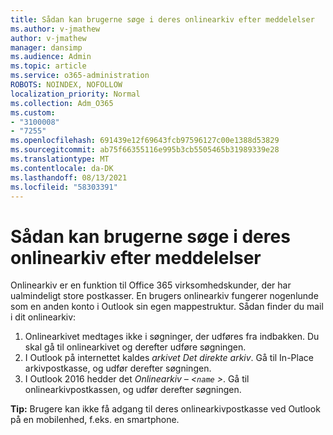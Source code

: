 ```yaml
---
title: Sådan kan brugerne søge i deres onlinearkiv efter meddelelser
ms.author: v-jmathew
author: v-jmathew
manager: dansimp
ms.audience: Admin
ms.topic: article
ms.service: o365-administration
ROBOTS: NOINDEX, NOFOLLOW
localization_priority: Normal
ms.collection: Adm_O365
ms.custom:
- "3100008"
- "7255"
ms.openlocfilehash: 691439e12f69643fcb97596127c00e1388d53829
ms.sourcegitcommit: ab75f66355116e995b3cb5505465b31989339e28
ms.translationtype: MT
ms.contentlocale: da-DK
ms.lasthandoff: 08/13/2021
ms.locfileid: "58303391"
---
```

# <a name="how-users-can-search-their-online-archive-for-messages"></a>Sådan kan brugerne søge i deres onlinearkiv efter meddelelser

Onlinearkiv er en funktion til Office 365 virksomhedskunder, der har ualmindeligt store postkasser. En brugers onlinearkiv fungerer nogenlunde som en anden konto i Outlook sin egen mappestruktur. Sådan finder du mail i dit onlinearkiv:

1. Onlinearkivet medtages ikke i søgninger, der udføres fra indbakken. Du skal gå til onlinearkivet og derefter udføre søgningen.
2. I Outlook på internettet kaldes *arkivet Det direkte arkiv*. Gå til In-Place arkivpostkasse, og udfør derefter søgningen.
3. I Outlook 2016 hedder det *Onlinearkiv – <`name` >*. Gå til onlinearkivpostkassen, og udfør derefter søgningen.

**Tip:** Brugere kan ikke få adgang til deres onlinearkivpostkasse ved Outlook på en mobilenhed, f.eks. en smartphone.
